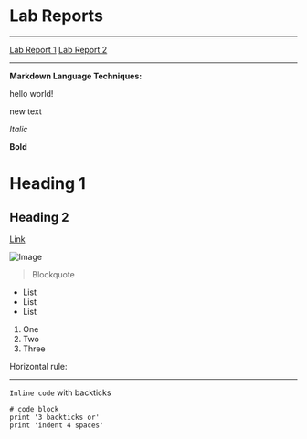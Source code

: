 


# **Lab Reports**
---

[Lab Report 1](https://aditijainn.github.io/cse15l-lab-reports/lab-report-1-week-2)
[Lab Report 2](https://aditijainn.github.io/cse15l-lab-reports/lab-report-2-week-4)

---

**Markdown Language Techniques:**

hello world!

new text

*Italic*

**Bold**

# Heading 1

## Heading 2

[Link](http://a.com)

![Image](https://images.squarespace-cdn.com/content/v1/5ce8207cf96ff50001d57d6a/1593443818783-7S3MRS7F9ZCCHVS8JTV5/yosemite1.png)

> Blockquote

* List
* List
* List

1. One
2. Two
3. Three

Horizontal rule:

---

`Inline code` with backticks

```
# code block
print '3 backticks or'
print 'indent 4 spaces'
```
